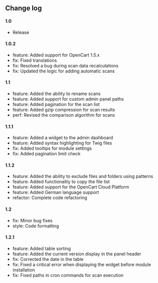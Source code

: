 ## Change log

#### 1.0

* Release

#### 1.0.2

* feature: Added support for OpenCart 1.5.x
* fix: Fixed translations
* fix: Resolved a bug during scan data recalculations
* fix: Updated the logic for adding automatic scans

#### 1.1

* feature: Added the ability to rename scans
* feature: Added support for custom admin panel paths
* feature: Added pagination for the scan list
* feature: Added gzip compression for scan results
* perf: Revised the comparison algorithm for scans

#### 1.1.1

* feature: Added a widget to the admin dashboard
* feature: Added syntax highlighting for Twig files
* fix: Added tooltips for module settings
* fix: Added pagination limit check

#### 1.1.2

* feature: Added the ability to exclude files and folders using patterns
* feature: Added functionality to copy the file list
* feature: Added support for the OpenCart Cloud Platform
* feature: Added German language support
* refactor: Complete code refactoring

#### 1.2

* fix: Minor bug fixes
* style: Code formatting

#### 1.2.1

* feature: Added table sorting
* feature: Added the current version display in the panel header
* fix: Corrected the date in the table
* fix: Fixed a critical error when displaying the widget before module installation
* fix: Fixed paths in cron commands for scan execution

